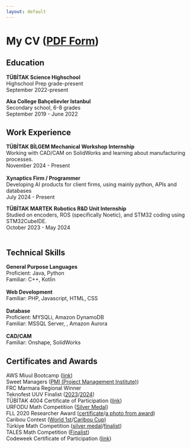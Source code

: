 ```yaml
---
layout: default
---
```


# My CV ([PDF Form](erkam_tuna_bayoglu_cv.pdf))

## Education
**TÜBİTAK Science Highschool** <br>
Highschool Prep grade-present <br>
September 2022-present<br>

**Aka College Bahçelievler Istanbul** <br>
Secondary school, 6-8 grades <br>
September 2019 - June 2022 <br>

## Work Experience
**TÜBİTAK BİLGEM Mechanical Workshop Internship**<br>
Working with CAD/CAM on SolidWorks and learning about manufacturing processes.<br>
November 2024 - Present<br>
<br>
**Xynaptics Firm / Programmer**<br>
Developing AI products for client firms, using mainly python, APIs and databases<br>
July 2024 - Present<br>

**TÜBİTAK MARTEK Robotics R&D Unit Internship** <br>
Studied on encoders, ROS (specifically Noetic), and STM32 coding using STM32CubeIDE.<br>
October 2023 - May 2024<br>
<br>

## Technical Skills
**General Purpose Languages**<br>
Proficient: Java, Python<br>
Familiar: C++, Kotlin<br><br>
**Web Development**<br>
Familiar: PHP, Javascript, HTML, CSS<br><br>
**Database**<br>
Proficient: MYSQLi, Amazon DynamoDB<br>
Familiar: MSSQL Server, , Amazon Aurora<br><br>
**CAD/CAM**<br>
Familiar: Onshape, SolidWorks

## Certificates and Awards
AWS Miuul Bootcamp ([link](certificates\aws_certificate.png)) <br>
Sweet Managers ([PMI (Project Management Institute)](certificates/pmi)) <br>
FRC Marmara Regional Winner <br>
Teknofest UUV Finalist ([2023](certificates/sagan_finals_2023.pdf)/[2024](certificates/sagan_finals_2024.pdf)) <br>
TÜBİTAK 4004 Certificate of Participation ([link](certificates/habitat.jpg)) <br>
URFODU Math Competition ([Silver Medal](certificates/urfodu.jpg)) <br>
FLL 2020 Researcher Award ([certificate](certificates/fll.jpg)/[a photo from award](certificates/fll2.jpg)) <br>
Caribou Contest ([World 1st](certificates/caribou.jpg)/[Caribou Cup](certificates/carrcibou_cup.jpg)) <br>
Türkiye Math Competition ([silver medal](certificates/tmyaka_marked.JPG)/[finalist](certificates/tmy_finalist.jpg)) <br>
TALES Math Competition ([Finalist](certificates/tales.jpg)) <br>
Codeweek Certificate of Participation ([link](certificates/codeweek.jpg))